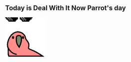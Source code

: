 <h2>Today is Deal With It Now Parrot's day</h2><img src="https://raw.githubusercontent.com/jmhobbs/cultofthepartyparrot.com/master/parrots/hd/dealwithitnowparrot.gif" />